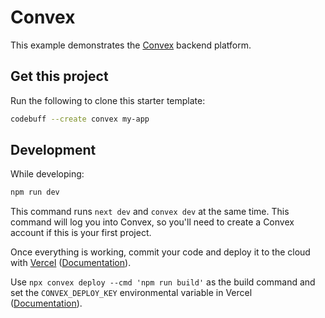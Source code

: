 # Convex

This example demonstrates the [Convex](https://convex.dev) backend platform.

## Get this project

Run the following to clone this starter template:

```bash
codebuff --create convex my-app
```

## Development

While developing:

```bash
npm run dev
```

This command runs `next dev` and `convex dev` at the same time. This command will log you into Convex, so you'll need to create a Convex account if this is your first project.

Once everything is working, commit your code and deploy it to the cloud with [Vercel](https://vercel.com/new?utm_source=github&utm_medium=readme&utm_campaign=next-example) ([Documentation](https://nextjs.org/docs/deployment)).

Use `npx convex deploy --cmd 'npm run build'` as the build command and set the `CONVEX_DEPLOY_KEY` environmental variable in Vercel ([Documentation](https://docs.convex.dev/production/hosting/vercel)).
